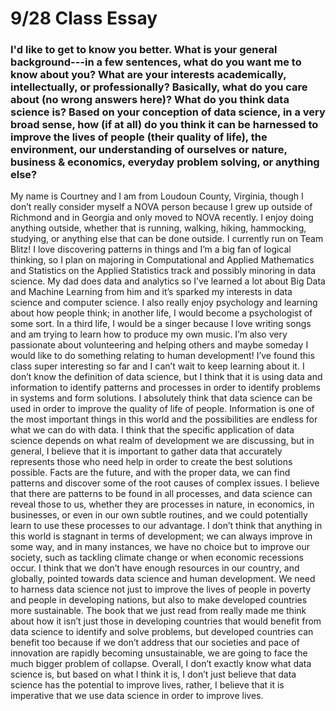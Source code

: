 # 9/28 Class Essay
### I'd like to get to know you better. What is your general background---in a few sentences, what do you want me to know about you? What are your interests academically, intellectually, or professionally? Basically, what do you care about (no wrong answers here)? What do you think data science is? Based on your conception of data science, in a very broad sense, how (if at all) do you think it can be harnessed to improve the lives of people (their quality of life), the environment, our understanding of ourselves or nature, business & economics, everyday problem solving, or anything else?


  My name is Courtney and I am from Loudoun County, Virginia, though I don’t really consider myself a NOVA person because I grew up outside of Richmond and in Georgia and only moved to NOVA recently. I enjoy doing anything outside, whether that is running, walking, hiking, hammocking, studying, or anything else that can be done outside. I currently run on Team Blitz! I love discovering patterns in things and I’m a big fan of logical thinking, so I plan on majoring in Computational and Applied Mathematics and Statistics on the Applied Statistics track and possibly minoring in data science. My dad does data and analytics so I’ve learned a lot about Big Data and Machine Learning from him and it’s sparked my interests in data science and computer science. I also really enjoy psychology and learning about how people think; in another life, I would become a psychologist of some sort. In a third life, I would be a singer because I love writing songs and am trying to learn how to produce my own music. I’m also very passionate about volunteering and helping others and maybe someday I would like to do something relating to human development! I’ve found this class super interesting so far and I can’t wait to keep learning about it.
  I don’t know the definition of data science, but I think that it is using data and information to identify patterns and processes in order to identify problems in systems and form solutions. I absolutely think that data science can be used in order to improve the quality of life of people. Information is one of the most important things in this world and the possibilities are endless for what we can do with data. I think that the specific application of data science depends on what realm of development we are discussing, but in general, I believe that it is important to gather data that accurately represents those who need help in order to create the best solutions possible. Facts are the future, and with the proper data, we can find patterns and discover some of the root causes of complex issues. I believe that there are patterns to be found in all processes, and data science can reveal those to us, whether they are processes in nature, in economics, in businesses, or even in our own subtle routines, and we could potentially learn to use these processes to our advantage. I don’t think that anything in this world is stagnant in terms of development; we can always improve in some way, and in many instances, we have no choice but to improve our society, such as tackling climate change or when economic recessions occur. I think that we don’t have enough resources in our country, and globally, pointed towards data science and human development. We need to harness data science not just to improve the lives of people in poverty and people in developing nations, but also to make developed countries more sustainable. The book that we just read from really made me think about how it isn’t just those in developing countries that would benefit from data science to identify and solve problems, but developed countries can benefit too because if we don’t address that our societies and pace of innovation are rapidly becoming unsustainable, we are going to face the much bigger problem of collapse. Overall, I don’t exactly know what data science is, but based on what I think it is, I don’t just believe that data science has the potential to improve lives, rather, I believe that it is imperative that we use data science in order to improve lives.

